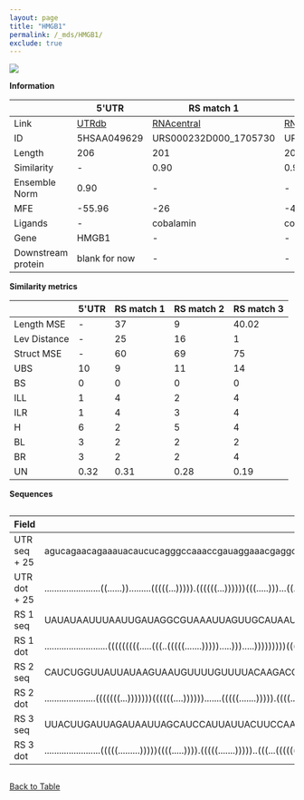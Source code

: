 ```yaml
---
layout: page
title: "HMGB1"
permalink: /_mds/HMGB1/
exclude: true
---
```




![](../../alns_9.28.22/aln_5HSAA049629_0.957.png?raw=true)


**Information**

| | 5'UTR       | RS match 1   | RS match 2  | RS match 3 |
| ---- | ----------- | ----------- | ----------- | ----------- |
| Link | <a href="http://utrdb.ba.itb.cnr.it/getutr/5HSAA049629/1" target="_blank" rel="noopener noreferrer">UTRdb</a>   | <a href="https://rnacentral.org/rna/URS000232D000/1705730" target="_blank" rel="noopener noreferrer">RNAcentral</a>     |<a href="https://rnacentral.org/rna/URS0000D40F96/1671868" target="_blank" rel="noopener noreferrer">RNAcentral</a>  | <a href="https://rnacentral.org/rna/URS00023297FB/1932693" target="_blank" rel="noopener noreferrer">RNAcentral</a>   |
| ID | 5HSAA049629     | URS000232D000_1705730     | URS0000D40F96_1671868     | URS00023297FB_1932693     |
| Length | 206     |  201    | 202   |  205    |
| Similarity | - | 0.90 | 0.92 | 0.93 |
| Ensemble Norm | 0.90 | - | - | - |
| MFE | -55.96 | -26 | -44.41 | -46.89 |
| Ligands | - | cobalamin | cobalamin | cobalamin |
| Gene | HMGB1 | - | - | - |
| Downstream protein | blank for now    |    -    | -  | - |


**Similarity metrics**

| | 5'UTR       | RS match 1   | RS match 2  | RS match 3 |
| ---- | ----------- | ----------- | ----------- | ----------- |
| Length MSE | - | 37 | 9 | 40.02 |
| Lev Distance | - | 25 | 16 | 1 |
| Struct MSE | - | 60 | 69 | 75 |
| UBS| 10 | 9 | 11 | 14 |
| BS | 0 | 0 | 0 | 0 |
| ILL | 1 | 4 | 2 | 4 |
| ILR | 1 | 4 | 3 | 4 |
| H | 6 | 2 | 5 | 4 |
| BL | 3 | 2 | 2 | 2 |
| BR | 3 | 2 | 2 | 4 |
| UN | 0.32 | 0.31 | 0.28 | 0.19 |

**Sequences**


<div style="overflow-x:auto;">

<table>
<colgroup>
<col width="30%" />
<col width="70%" />
</colgroup>
<thead>
<tr class="header">
<th>Field</th>
<th>Description</th>
</tr>
</thead>
<tbody>
<tr>
<td markdown="span">UTR seq + 25 </td>
<td markdown="span"> agucagaacagaaauacaucucagggccaaaccgauaggaaacgaggcugccucgcgguggcaccgccaccccccaaccggguuccgagcaccggagcuggcugcugcucccucuuuggagcaaaguuuuaugcaaagaggguguuuuuugaaacuuucggugcacgaaaaauaacuaaacATGGGCAAAGGAGATCCTAAGAAGC </td>
</tr>
<tr>
<td markdown="span">UTR dot + 25  </td>
<td markdown="span"> .......................((......)).........(((((...))))).((((((...))))))(((.....)))...((.(((((((((.........((.(((((((((.(...........).))))))))).))..........))))))))).))......................(((....))).......
</td>
</tr>


<tr>
<td markdown="span">RS 1 seq </td>
<td markdown="span"> UAUAUAAUUUAAUUGAUAGGCGUAAAUUAGUUGCAUAAUAGGGAAUCUCGCAUAAAUCGAGAACGGACUCACCGCUGUAACUAAGGAUAUUAAGACGCAUUAAAGUCACUGGUUAUAAUAUAUUAAUAUAUAAUGAUCGGGAAGACCCAGUUAAAUCAAUACUCCGAAAAUUAGAAAAUCUGCUUAUUAAAAUAUACCCUA
</td>
</tr>


<tr>
<td markdown="span">RS 1 dot </td>
<td markdown="span"> ..........................(((((((((.....(((..(((((.......))))).....))).....)))))))))(((((((..((.........(((.((((((((.(((((....))))).))))))))...))).........)))))).)))....................................
</td>
</tr>


<tr>
<td markdown="span">RS 2 seq </td>
<td markdown="span"> CAUCUGGUUAUUAUAAGUAAUGUUUUGUUUUACAAGACCUCAACGGACGUUGAGCAGGGAAUUAGGUGAGAAUCCUAAACUGUACCCGCAGCUGUAUGCGAUGAGUAUUAUCAAGGCCACUGACUCUAAGAUCGUGAGUUGGGAAGGCGAUAAUGCGUUUUAGUCGUGAGUCAGAAUACCUGUUACUAACCUUUGCAUCAUC
</td>
</tr>


<tr>
<td markdown="span">RS 2 dot </td>
<td markdown="span"> .....................(((((((...)))))))((((((....)))))).......(((((.......))))).((((....))))(((..(((((((.((((((((...(((.(((((((.........)))))))...))))))))))).)....))))).)..)))............................
</td>
</tr>


<tr>
<td markdown="span">RS 3 seq </td>
<td markdown="span"> UUACUUGAUUAGAUAAUUAGCAUCCAUUAUUACUUCCAAUGGUUCGGCAAACGGAAGUCCGUUAAAUUCGGACACGGUCCCGCCGCUGUGACUCUUUUCCGAAAGGAAAACAACCGGGCAAGAAUGCCACUGUCUGCCAAAAGGCUUACGGGAAGGCGCUCGUGUUAAGAGAAGUCAGAAGACGUGCCAACCAUGACAUAGCGAG
</td>
</tr>


<tr>
<td markdown="span">RS 3 dot </td>
<td markdown="span"> .......................(((((.........)))))((((.....)))).(((((.......)))))..(((...((((((.((((((((((.............((((((((......(((.((((..(((....)))..))))...)))))))).)))))))).)))))..)).)).))..))).............
</td>
</tr>

</tbody>
</table>


</div>


[Back to Table](../../display)
